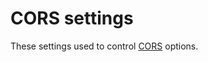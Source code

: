 <a id="configuration-server-cors"></a>

# CORS settings

These settings used to control [CORS](https://developer.mozilla.org/en-US/docs/Web/HTTP/CORS) options.

